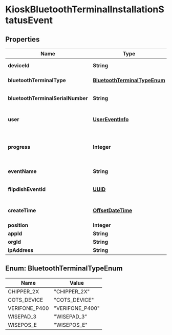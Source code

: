 
# KioskBluetoothTerminalInstallationStatusEvent

## Properties
Name | Type | Description | Notes
------------ | ------------- | ------------- | -------------
**deviceId** | **String** | Device Id of the Kiosk |  [optional]
**bluetoothTerminalType** | [**BluetoothTerminalTypeEnum**](#BluetoothTerminalTypeEnum) | Terminal Type |  [optional]
**bluetoothTerminalSerialNumber** | **String** | Serial number of the terminal |  [optional]
**user** | [**UserEventInfo**](UserEventInfo.md) | User who made the change |  [optional]
**progress** | **Integer** | Update Install Progress for Card Reader |  [optional]
**eventName** | **String** | The event name |  [optional]
**flipdishEventId** | [**UUID**](UUID.md) | The identitfier of the event |  [optional]
**createTime** | [**OffsetDateTime**](OffsetDateTime.md) | The time of creation of the event |  [optional]
**position** | **Integer** | Position |  [optional]
**appId** | **String** | App id |  [optional]
**orgId** | **String** | Org id |  [optional]
**ipAddress** | **String** | Ip Address |  [optional]


<a name="BluetoothTerminalTypeEnum"></a>
## Enum: BluetoothTerminalTypeEnum
Name | Value
---- | -----
CHIPPER_2X | &quot;CHIPPER_2X&quot;
COTS_DEVICE | &quot;COTS_DEVICE&quot;
VERIFONE_P400 | &quot;VERIFONE_P400&quot;
WISEPAD_3 | &quot;WISEPAD_3&quot;
WISEPOS_E | &quot;WISEPOS_E&quot;



